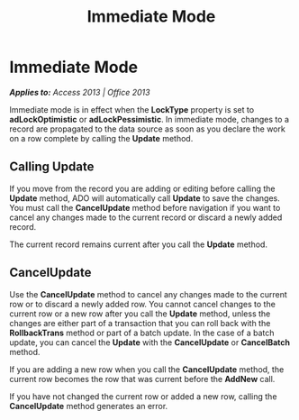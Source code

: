 ﻿---
title: Immediate Mode
TOCTitle: Immediate Mode
ms:assetid: 61bd3645-6e84-2e3a-7814-37d8c1247df0
ms:mtpsurl: https://msdn.microsoft.com/en-us/library/JJ249362(v=office.15)
ms:contentKeyID: 48545220
ms.date: 09/18/2015
mtps_version: v=office.15
---

# Immediate Mode


_**Applies to:** Access 2013 | Office 2013_

Immediate mode is in effect when the **LockType** property is set to **adLockOptimistic** or **adLockPessimistic**. In immediate mode, changes to a record are propagated to the data source as soon as you declare the work on a row complete by calling the **Update** method.

## Calling Update

If you move from the record you are adding or editing before calling the **Update** method, ADO will automatically call **Update** to save the changes. You must call the **CancelUpdate** method before navigation if you want to cancel any changes made to the current record or discard a newly added record.

The current record remains current after you call the **Update** method.

## CancelUpdate

Use the **CancelUpdate** method to cancel any changes made to the current row or to discard a newly added row. You cannot cancel changes to the current row or a new row after you call the **Update** method, unless the changes are either part of a transaction that you can roll back with the **RollbackTrans** method or part of a batch update. In the case of a batch update, you can cancel the **Update** with the **CancelUpdate** or **CancelBatch** method.

If you are adding a new row when you call the **CancelUpdate** method, the current row becomes the row that was current before the **AddNew** call.

If you have not changed the current row or added a new row, calling the **CancelUpdate** method generates an error.

